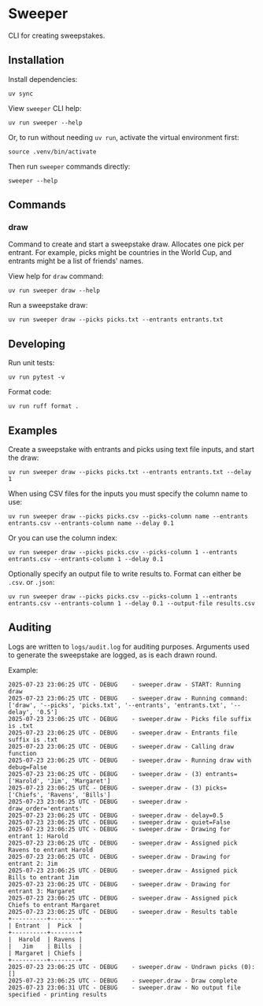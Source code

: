 # Sweeper

CLI for creating sweepstakes.

## Installation

Install dependencies:
```shell
uv sync
```

View `sweeper` CLI help:
```shell
uv run sweeper --help
```

Or, to run without needing `uv run`, activate the virtual environment first:
```shell
source .venv/bin/activate
```

Then run `sweeper` commands directly:
```shell
sweeper --help
```

## Commands

### draw

Command to create and start a sweepstake draw. Allocates one pick per entrant. For example, picks might be countries in the World Cup, and entrants might be a list of friends' names.

View help for `draw` command:
```shell
uv run sweeper draw --help
```

Run a sweepstake draw:
```shell
uv run sweeper draw --picks picks.txt --entrants entrants.txt
```

## Developing

Run unit tests:
```shell
uv run pytest -v
```

Format code:
```shell
uv run ruff format .
```

## Examples

Create a sweepstake with entrants and picks using text file inputs, and start the draw:
```shell
uv run sweeper draw --picks picks.txt --entrants entrants.txt --delay 1
```

When using CSV files for the inputs you must specify the column name to use:
```shell
uv run sweeper draw --picks picks.csv --picks-column name --entrants entrants.csv --entrants-column name --delay 0.1
```

Or you can use the column index:
```shell
uv run sweeper draw --picks picks.csv --picks-column 1 --entrants entrants.csv --entrants-column 1 --delay 0.1
```

Optionally specify an output file to write results to. Format can either be `.csv`. or `.json`:
```shell
uv run sweeper draw --picks picks.csv --picks-column 1 --entrants entrants.csv --entrants-column 1 --delay 0.1 --output-file results.csv
```

## Auditing

Logs are written to `logs/audit.log` for auditing purposes. Arguments used to generate the sweepstake are logged, as is each drawn round.

Example:
```log
2025-07-23 23:06:25 UTC - DEBUG    - sweeper.draw - START: Running draw
2025-07-23 23:06:25 UTC - DEBUG    - sweeper.draw - Running command: ['draw', '--picks', 'picks.txt', '--entrants', 'entrants.txt', '--delay', '0.5']
2025-07-23 23:06:25 UTC - DEBUG    - sweeper.draw - Picks file suffix is .txt
2025-07-23 23:06:25 UTC - DEBUG    - sweeper.draw - Entrants file suffix is .txt
2025-07-23 23:06:25 UTC - DEBUG    - sweeper.draw - Calling draw function
2025-07-23 23:06:25 UTC - DEBUG    - sweeper.draw - Running draw with debug=False
2025-07-23 23:06:25 UTC - DEBUG    - sweeper.draw - (3) entrants=['Harold', 'Jim', 'Margaret']
2025-07-23 23:06:25 UTC - DEBUG    - sweeper.draw - (3) picks=['Chiefs', 'Ravens', 'Bills']
2025-07-23 23:06:25 UTC - DEBUG    - sweeper.draw - draw_order='entrants'
2025-07-23 23:06:25 UTC - DEBUG    - sweeper.draw - delay=0.5
2025-07-23 23:06:25 UTC - DEBUG    - sweeper.draw - quiet=False
2025-07-23 23:06:25 UTC - DEBUG    - sweeper.draw - Drawing for entrant 1: Harold
2025-07-23 23:06:25 UTC - DEBUG    - sweeper.draw - Assigned pick Ravens to entrant Harold
2025-07-23 23:06:25 UTC - DEBUG    - sweeper.draw - Drawing for entrant 2: Jim
2025-07-23 23:06:25 UTC - DEBUG    - sweeper.draw - Assigned pick Bills to entrant Jim
2025-07-23 23:06:25 UTC - DEBUG    - sweeper.draw - Drawing for entrant 3: Margaret
2025-07-23 23:06:25 UTC - DEBUG    - sweeper.draw - Assigned pick Chiefs to entrant Margaret
2025-07-23 23:06:25 UTC - DEBUG    - sweeper.draw - Results table
+----------+--------+
| Entrant  |  Pick  |
+----------+--------+
|  Harold  | Ravens |
|   Jim    | Bills  |
| Margaret | Chiefs |
+----------+--------+
2025-07-23 23:06:25 UTC - DEBUG    - sweeper.draw - Undrawn picks (0): []
2025-07-23 23:06:25 UTC - DEBUG    - sweeper.draw - Draw complete
2025-07-23 23:06:31 UTC - DEBUG    - sweeper.draw - No output file specified - printing results
```
